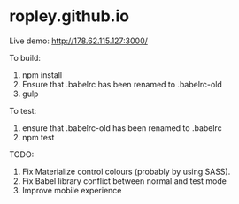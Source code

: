 # ropley.github.io

Live demo: http://178.62.115.127:3000/

To build:
1. npm install
2. Ensure that .babelrc has been renamed to .babelrc-old
3. gulp

To test:
1. ensure that .babelrc-old has been renamed to .babelrc
2. npm test

TODO:
1. Fix Materialize control colours (probably by using SASS).
2. Fix Babel library conflict between normal and test mode
3. Improve mobile experience
